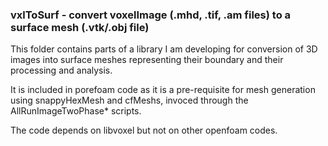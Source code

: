 ### vxlToSurf  - convert voxelImage (.mhd, .tif, .am files) to a surface mesh (.vtk/.obj file)


This folder contains parts of a library I am developing for conversion of 3D images into surface meshes representing their boundary and their processing and analysis.  

It is included in porefoam code  as it is a pre-requisite for mesh generation using snappyHexMesh and cfMeshs, invoced through the AllRunImageTwoPhase* scripts.

The code depends on libvoxel but not on other openfoam codes.
